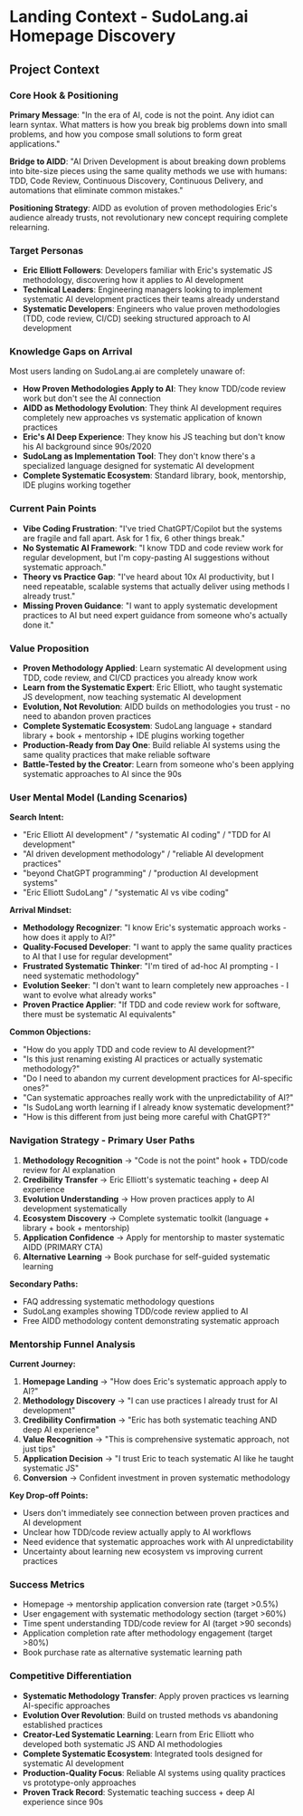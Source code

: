 # Landing Context - SudoLang.ai Homepage Discovery

## Project Context

### **Core Hook & Positioning**
**Primary Message**: "In the era of AI, code is not the point. Any idiot can learn syntax. What matters is how you break big problems down into small problems, and how you compose small solutions to form great applications."

**Bridge to AIDD**: "AI Driven Development is about breaking down problems into bite-size pieces using the same quality methods we use with humans: TDD, Code Review, Continuous Discovery, Continuous Delivery, and automations that eliminate common mistakes."

**Positioning Strategy**: AIDD as evolution of proven methodologies Eric's audience already trusts, not revolutionary new concept requiring complete relearning.

### **Target Personas**
- **Eric Elliott Followers**: Developers familiar with Eric's systematic JS methodology, discovering how it applies to AI development
- **Technical Leaders**: Engineering managers looking to implement systematic AI development practices their teams already understand
- **Systematic Developers**: Engineers who value proven methodologies (TDD, code review, CI/CD) seeking structured approach to AI development

### **Knowledge Gaps on Arrival**
Most users landing on SudoLang.ai are completely unaware of:
- **How Proven Methodologies Apply to AI**: They know TDD/code review work but don't see the AI connection
- **AIDD as Methodology Evolution**: They think AI development requires completely new approaches vs systematic application of known practices
- **Eric's AI Deep Experience**: They know his JS teaching but don't know his AI background since 90s/2020
- **SudoLang as Implementation Tool**: They don't know there's a specialized language designed for systematic AI development
- **Complete Systematic Ecosystem**: Standard library, book, mentorship, IDE plugins working together

### **Current Pain Points**
- **Vibe Coding Frustration**: "I've tried ChatGPT/Copilot but the systems are fragile and fall apart. Ask for 1 fix, 6 other things break."
- **No Systematic AI Framework**: "I know TDD and code review work for regular development, but I'm copy-pasting AI suggestions without systematic approach."
- **Theory vs Practice Gap**: "I've heard about 10x AI productivity, but I need repeatable, scalable systems that actually deliver using methods I already trust."
- **Missing Proven Guidance**: "I want to apply systematic development practices to AI but need expert guidance from someone who's actually done it."

### **Value Proposition**
- **Proven Methodology Applied**: Learn systematic AI development using TDD, code review, and CI/CD practices you already know work
- **Learn from the Systematic Expert**: Eric Elliott, who taught systematic JS development, now teaching systematic AI development
- **Evolution, Not Revolution**: AIDD builds on methodologies you trust - no need to abandon proven practices
- **Complete Systematic Ecosystem**: SudoLang language + standard library + book + mentorship + IDE plugins working together
- **Production-Ready from Day One**: Build reliable AI systems using the same quality practices that make reliable software
- **Battle-Tested by the Creator**: Learn from someone who's been applying systematic approaches to AI since the 90s

### **User Mental Model (Landing Scenarios)**
**Search Intent:**
- "Eric Elliott AI development" / "systematic AI coding" / "TDD for AI development"
- "AI driven development methodology" / "reliable AI development practices"
- "beyond ChatGPT programming" / "production AI development systems"
- "Eric Elliott SudoLang" / "systematic AI vs vibe coding"

**Arrival Mindset:**
- **Methodology Recognizer**: "I know Eric's systematic approach works - how does it apply to AI?"
- **Quality-Focused Developer**: "I want to apply the same quality practices to AI that I use for regular development"
- **Frustrated Systematic Thinker**: "I'm tired of ad-hoc AI prompting - I need systematic methodology"
- **Evolution Seeker**: "I don't want to learn completely new approaches - I want to evolve what already works"
- **Proven Practice Applier**: "If TDD and code review work for software, there must be systematic AI equivalents"

**Common Objections:**
- "How do you apply TDD and code review to AI development?"
- "Is this just renaming existing AI practices or actually systematic methodology?"
- "Do I need to abandon my current development practices for AI-specific ones?"
- "Can systematic approaches really work with the unpredictability of AI?"
- "Is SudoLang worth learning if I already know systematic development?"
- "How is this different from just being more careful with ChatGPT?"

### **Navigation Strategy - Primary User Paths**
1. **Methodology Recognition** → "Code is not the point" hook + TDD/code review for AI explanation
2. **Credibility Transfer** → Eric Elliott's systematic teaching + deep AI experience
3. **Evolution Understanding** → How proven practices apply to AI development systematically
4. **Ecosystem Discovery** → Complete systematic toolkit (language + library + book + mentorship)
5. **Application Confidence** → Apply for mentorship to master systematic AIDD (PRIMARY CTA)
6. **Alternative Learning** → Book purchase for self-guided systematic learning

**Secondary Paths:**
- FAQ addressing systematic methodology questions
- SudoLang examples showing TDD/code review applied to AI
- Free AIDD methodology content demonstrating systematic approach

### **Mentorship Funnel Analysis**
**Current Journey:**
1. **Homepage Landing** → "How does Eric's systematic approach apply to AI?"
2. **Methodology Discovery** → "I can use practices I already trust for AI development"
3. **Credibility Confirmation** → "Eric has both systematic teaching AND deep AI experience"
4. **Value Recognition** → "This is comprehensive systematic approach, not just tips"
5. **Application Decision** → "I trust Eric to teach systematic AI like he taught systematic JS"
6. **Conversion** → Confident investment in proven systematic methodology

**Key Drop-off Points:**
- Users don't immediately see connection between proven practices and AI development
- Unclear how TDD/code review actually apply to AI workflows  
- Need evidence that systematic approaches work with AI unpredictability
- Uncertainty about learning new ecosystem vs improving current practices

### **Success Metrics**
- Homepage → mentorship application conversion rate (target >0.5%)
- User engagement with systematic methodology section (target >60%)
- Time spent understanding TDD/code review for AI (target >90 seconds)
- Application completion rate after methodology engagement (target >80%)
- Book purchase rate as alternative systematic learning path

### **Competitive Differentiation**
- **Systematic Methodology Transfer**: Apply proven practices vs learning AI-specific approaches
- **Evolution Over Revolution**: Build on trusted methods vs abandoning established practices  
- **Creator-Led Systematic Learning**: Learn from Eric Elliott who developed both systematic JS AND AI methodologies
- **Complete Systematic Ecosystem**: Integrated tools designed for systematic AI development
- **Production-Quality Focus**: Reliable AI systems using quality practices vs prototype-only approaches
- **Proven Track Record**: Systematic teaching success + deep AI experience since 90s 